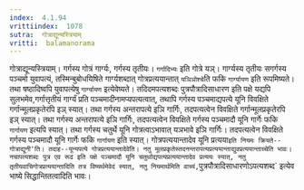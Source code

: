 ```yaml
---
index:  4.1.94
vrittiindex:  1078
sutra:  गोत्राद्यून्यस्त्रियाम्
vritti:  balamanorama 
---
```


गोत्राद्यून्यस्त्रियाम्। गर्गस्य गोत्रं गार्ग्यः, गर्गस्य तृतीयः। `गर्गादिभ्यः` इति गोत्रे यञ्। गार्ग्यस्य तृतीयः सगर्गस्य पञ्चमो युवापत्यं, तस्मिन्बुबोधयिषिते गार्ग्यशब्दात् गोत्रप्रत्ययान्तात् `यञिञोश्चे`ति फकि `गार्ग्यायण` इति रूपमिष्यते। तथा षष्ठादिष्वपि युवापत्येषु `गार्ग्यायण` इत्येवेष्यते। तदिदमपत्यशब्दः पुत्रपौत्रादिसाधारण इति पक्षे यद्यपि सुलभमेव,गर्गात्तृतीयं गार्ग्यं प्रति पञ्चमादीनामप्यपत्यत्वात्, तथापि गर्गस्य पञ्चमाद्यपत्ये यूनि विवक्षिते गर्गान्मूलप्रकृतेरपि इञ् स्यात्। तथा गर्गस्य अन्तरापत्ये इञि गार्गिः, तदपत्यत्वेन विवक्षिते गर्गान्मूलप्रकृतेरपि इञ् स्यात्। तथा गर्गस्य अन्तरापत्ये इञि गार्गिः, तदपत्यत्वेन विवक्षिते गर्गस्य पञ्चमादौ यूनि गार्गेः फकि `गार्गायण` इत्यपि स्यात्। तथा गर्गस्य चतुर्थे यूनि गोत्रत्वाऽभावात् यञभावे इञि गार्गिः। तदपत्यत्वेन विवक्षिते गर्गस्य पञ्चमादौ यूनि गार्गेः फकि `गार्गायण` इति स्यात्। गोत्रपत्ययान्तादेव यूनि प्रत्यया` इति नियमः क्रियते--गोत्राद्यूनी'ति। तदाह--यून्यपत्ये गोत्रप्रत्ययान्तादेवेति। नतु मूलप्रकृतेस्तदनन्तरापत्यप्रत्ययान्ताद्युवप्रत्ययान्ताच्चेति भावः। नचापत्यशब्दः पुत्र एव रूढ इति पक्षे पञ्चमादौ यूनि चतुर्थाद्यपत्यप्रत्ययान्तादेव प्रत्ययः स्यात्, नतु तृतीयवाचिगोत्रप्रत्ययान्तादिति तत्र विष्यर्थमेवेदं स्यात्, नतु नियमार्थमिति वाच्यं, `पुत्रपौत्रादिसाधारणोऽपत्यशब्द` इत्येव भाष्ये सिद्धान्तितत्वादिति भावः। 


